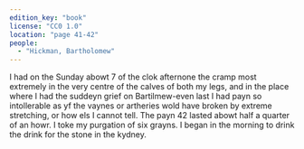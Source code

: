 ```yaml
---
edition_key: "book"
license: "CC0 1.0"
location: "page 41-42"
people:
  - "Hickman, Bartholomew"
---
```

I had
on the Sunday abowt 7 of the clok afternone the cramp most
extremely in the very centre of the calves of both my legs, and in
the place where I had the suddeyn grief on Bartilmew-even last I
had payn so intollerable as yf the vaynes or artheries wold have
broken by extreme stretching, or how els I cannot tell. The payn
42 lasted abowt half a quarter of an howr. I toke my purgation of
six grayns. I began in the morning to drink the drink for the
stone in the kydney.

